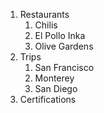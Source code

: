 1. Restaurants
   1. Chilis
   2. El Pollo Inka
   3. Olive Gardens
2. Trips
   1. San Francisco
   2. Monterey
   3. San Diego
3. Certifications
